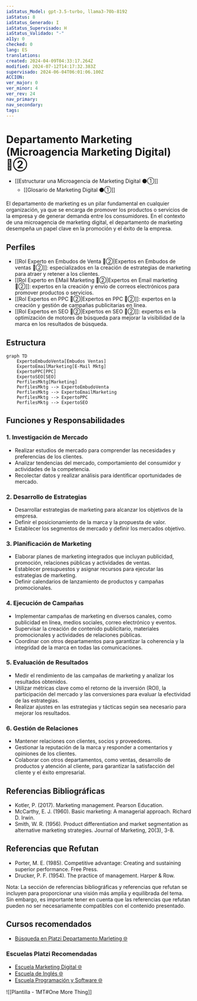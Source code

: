 ```yaml
---
iaStatus_Model: gpt-3.5-turbo, llama3-70b-8192
iaStatus: 8
iaStatus_Generado: I
iaStatus_Supervisado: H
iaStatus_Validado: "-"
a11y: 0
checked: 0
lang: ES
translations: 
created: 2024-04-09T04:33:17.264Z
modified: 2024-07-12T14:17:32.383Z
supervisado: 2024-06-04T06:01:06.100Z
ACCION: 
ver_major: 0
ver_minor: 4
ver_rev: 24
nav_primary: 
nav_secondary: 
tags:
---
```

# Departamento Marketing (Microagencia Marketing Digital) 🔴②

* [[Estructurar una Microagencia de Marketing Digital  ⚫①]] 
	* [[Glosario de Marketing Digital ⚫①]]

El departamento de marketing es un pilar fundamental en cualquier organización, ya que se encarga de promover los productos o servicios de la empresa y de generar demanda entre los consumidores. En el contexto de una microagencia de marketing digital, el departamento de marketing desempeña un papel clave en la promoción y el éxito de la empresa.

## Perfiles

*  [[Rol Experto en Embudos de Venta 🔴②|Expertos en Embudos de ventas 🔴②]]: especializados en la creación de estrategias de marketing para atraer y retener a los clientes.
* [[Rol Experto en EMail Marketing 🔴②|Expertos en Email marketing 🔴②]]: expertos en la creación y envío de correos electrónicos para promover productos o servicios.
* [[Rol Expertos en PPC 🔴②|Expertos en PPC 🔴②]]: expertos en la creación y gestión de campañas publicitarias en línea.
* [[Rol Expertos en SEO 🔴②|Expertos en SEO 🔴②]]: expertos en la optimización de motores de búsqueda para mejorar la visibilidad de la marca en los resultados de búsqueda.

## Estructura

```mermaid
graph TD
    ExpertoEmbudoVenta[Embudos Ventas]
    ExpertoEmailMarketing[E-Mail Mktg]
    ExpertoPPC[PPC]
    ExpertoSEO[SEO]
    PerfilesMktg[Marketing]
    PerfilesMktg --> ExpertoEmbudoVenta
    PerfilesMktg --> ExpertoEmailMarketing
    PerfilesMktg --> ExpertoPPC
    PerfilesMktg --> ExpertoSEO
```

## Funciones y Responsabilidades

### 1. Investigación de Mercado

* Realizar estudios de mercado para comprender las necesidades y preferencias de los clientes.
* Analizar tendencias del mercado, comportamiento del consumidor y actividades de la competencia.
* Recolectar datos y realizar análisis para identificar oportunidades de mercado.

### 2. Desarrollo de Estrategias

* Desarrollar estrategias de marketing para alcanzar los objetivos de la empresa.
* Definir el posicionamiento de la marca y la propuesta de valor.
* Establecer los segmentos de mercado y definir los mercados objetivo.

### 3. Planificación de Marketing

* Elaborar planes de marketing integrados que incluyan publicidad, promoción, relaciones públicas y actividades de ventas.
* Establecer presupuestos y asignar recursos para ejecutar las estrategias de marketing.
* Definir calendarios de lanzamiento de productos y campañas promocionales.

### 4. Ejecución de Campañas

* Implementar campañas de marketing en diversos canales, como publicidad en línea, medios sociales, correo electrónico y eventos.
* Supervisar la creación de contenido publicitario, materiales promocionales y actividades de relaciones públicas.
* Coordinar con otros departamentos para garantizar la coherencia y la integridad de la marca en todas las comunicaciones.

### 5. Evaluación de Resultados

* Medir el rendimiento de las campañas de marketing y analizar los resultados obtenidos.
* Utilizar métricas clave como el retorno de la inversión (ROI), la participación del mercado y las conversiones para evaluar la efectividad de las estrategias.
* Realizar ajustes en las estrategias y tácticas según sea necesario para mejorar los resultados.

### 6. Gestión de Relaciones

* Mantener relaciones con clientes, socios y proveedores.
* Gestionar la reputación de la marca y responder a comentarios y opiniones de los clientes.
* Colaborar con otros departamentos, como ventas, desarrollo de productos y atención al cliente, para garantizar la satisfacción del cliente y el éxito empresarial.

## Referencias Bibliográficas

* Kotler, P. (2017). Marketing management. Pearson Education.
* McCarthy, E. J. (1960). Basic marketing: A managerial approach. Richard D. Irwin.
* Smith, W. R. (1956). Product differentiation and market segmentation as alternative marketing strategies. Journal of Marketing, 20(3), 3-8.

## Referencias que Refutan

* Porter, M. E. (1985). Competitive advantage: Creating and sustaining superior performance. Free Press.
* Drucker, P. F. (1954). The practice of management. Harper & Row.

Nota: La sección de referencias bibliográficas y referencias que refutan se incluyen para proporcionar una visión más amplia y equilibrada del tema. Sin embargo, es importante tener en cuenta que las referencias que refutan pueden no ser necesariamente compatibles con el contenido presentado.
## Cursos recomendados

* [Búsqueda en Platzi Departamento Marleting 🌐](https://platzi.com/buscar/?search=Marketing)

 ### Escuelas Platzi Recomendadas

* [Escuela Marketing Digital 🌐](https://platzi.com/escuela/marketing/)
* [Escuela de Inglés 🌐](https://platzi.com/escuela/ingles/)
* [Escuela Programación y Software 🌐](https://platzi.com/escuela/programacion-software/)

![[Plantilla - 1MT#One More Thing]]